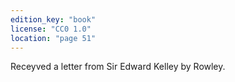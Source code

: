 ```yaml
---
edition_key: "book"
license: "CC0 1.0"
location: "page 51"
---
```

Receyved a letter from Sir Edward Kelley by
Rowley.
